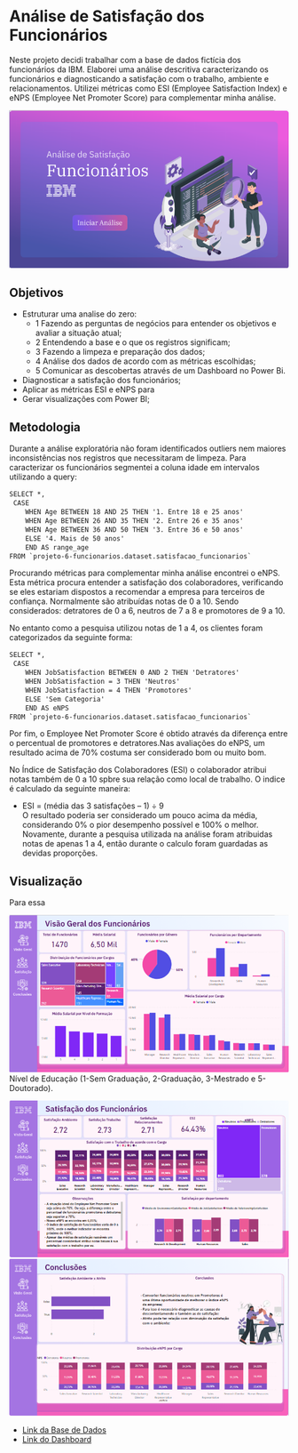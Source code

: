 #  Análise de Satisfação dos Funcionários

Neste projeto decidi trabalhar com a base de dados fictícia dos funcionários da IBM. Elaborei uma análise descritiva caracterizando os funcionários e diagnosticando a satisfação com o trabalho, ambiente e relacionamentos. Utilizei métricas como ESI (Employee Satisfaction Index) e eNPS (Employee Net Promoter Score) para complementar minha análise.

![Capa da apresentação do projeto](https://github.com/Anacaloi/certificacao-ibm-laboratoria/blob/main/p6-rh/img/capa.png)

## Objetivos
- Estruturar uma analise do zero:
  - 1 Fazendo as perguntas de negócios para entender os objetivos e avaliar a situação atual;
  - 2 Entendendo a base e o que os registros significam;
  - 3 Fazendo a limpeza e preparação dos dados;
  - 4 Análise dos dados de acordo com as métricas escolhidas;
  - 5 Comunicar as descobertas através de um Dashboard no Power Bi.
 - Diagnosticar a satisfação dos funcionários;
 - Aplicar as métricas ESI e eNPS para 
- Gerar visualizações com Power BI;

## Metodologia
Durante a análise exploratória não foram identificados outliers nem maiores inconsistências nos registros que necessitaram de limpeza.
Para caracterizar os funcionários segmentei a coluna idade em intervalos utilizando a query:

```
SELECT *,
 CASE 
    WHEN Age BETWEEN 18 AND 25 THEN '1. Entre 18 e 25 anos' 
    WHEN Age BETWEEN 26 AND 35 THEN '2. Entre 26 e 35 anos' 
    WHEN Age BETWEEN 36 AND 50 THEN '3. Entre 36 e 50 anos' 
    ELSE '4. Mais de 50 anos' 
    END AS range_age
FROM `projeto-6-funcionarios.dataset.satisfacao_funcionarios` 
```

Procurando métricas para complementar minha análise encontrei o eNPS. Esta métrica procura entender a satisfação dos colaboradores, verificando se eles estariam dispostos a recomendar a empresa para terceiros de confiança. Normalmente são atribuídas notas de 0 a 10. Sendo considerados: detratores de 0 a 6, neutros de 7 a 8 e promotores de 9 a 10. 

No entanto como a pesquisa utilizou notas de 1 a 4, os clientes foram categorizados da seguinte forma:

```
SELECT *,
 CASE 
    WHEN JobSatisfaction BETWEEN 0 AND 2 THEN 'Detratores' 
    WHEN JobSatisfaction = 3 THEN 'Neutros' 
    WHEN JobSatisfaction = 4 THEN 'Promotores' 
    ELSE 'Sem Categoria' 
    END AS eNPS
FROM `projeto-6-funcionarios.dataset.satisfacao_funcionarios` 
```
Por fim, o Employee Net Promoter Score é obtido através da diferença entre o percentual de promotores e detratores.Nas avaliações do eNPS, um resultado acima de 70% costuma ser considerado bom ou muito bom.<br>

No Índice de Satisfação dos Colaboradores (ESI) o colaborador atribui notas também de 0 a 10 spbre sua relação como local de trabalho. O indice é calculado da seguinte maneira:
- ESI = (média das 3 satisfações – 1) ÷ 9<br>
O resultado poderia ser considerado um pouco acima da média, considerando 0% o pior desempenho possível e 100% o melhor. Novamente, durante a pesquisa utilizada na análise foram atribuidas notas de apenas 1 a 4, então durante o calculo foram guardadas as devidas proporções.


## Visualização
Para essa 

![Página do Dashboard com a Visão Geral dos Funcionários](https://github.com/Anacaloi/certificacao-ibm-laboratoria/blob/main/p6-rh/img/1-visao-geral.png)<br>
Nível de Educação (1-Sem Graduação, 2-Graduação, 3-Mestrado e 5-Doutorado).

![Página do Dashboard com a Satisfação dos Funcionários](https://github.com/Anacaloi/certificacao-ibm-laboratoria/blob/main/p6-rh/img/2-satisfacao.png)<br>
![Página de conclusões](https://github.com/Anacaloi/certificacao-ibm-laboratoria/blob/main/p6-rh/img/3-conclusoes.png)<br>

 - [Link da Base de Dados](https://www.kaggle.com/datasets/pavansubhasht/ibm-hr-analytics-attrition-dataset)
 - [Link do Dashboard](https://app.powerbi.com/reportEmbed?reportId=073ab56f-945d-413f-90ed-ad460c31600a&autoAuth=true&ctid=7829281c-161b-472f-871d-d276668eae0e)

